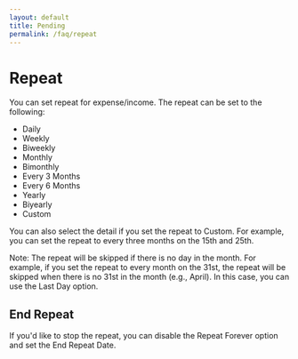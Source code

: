 ```yaml
---
layout: default
title: Pending
permalink: /faq/repeat
---
```


# Repeat

You can set repeat for expense/income. The repeat can be set to the following:

- Daily
- Weekly
- Biweekly
- Monthly
- Bimonthly
- Every 3 Months
- Every 6 Months
- Yearly
- Biyearly
- Custom

You can also select the detail if you set the repeat to Custom. For example, you can set the repeat to every three months on the 15th and 25th.

Note: The repeat will be skipped if there is no day in the month. For example, if you set the repeat to every month on the 31st, the repeat will be skipped when there is no 31st in the month (e.g., April). In this case, you can use the Last Day option.

## End Repeat

If you'd like to stop the repeat, you can disable the Repeat Forever option and set the End Repeat Date.

